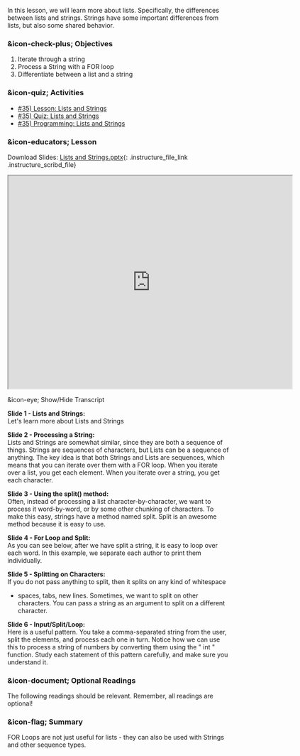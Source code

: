 In this lesson, we will learn more about lists. Specifically, the differences
between lists and strings. Strings have some important differences from lists,
but also some shared behavior.

###  &icon-check-plus; Objectives

  1. Iterate through a string
  2. Process a String with a FOR loop
  3. Differentiate between a list and a string

###  &icon-quiz; Activities

  * [#35) Lesson: Lists and Strings](#video)
  * [#35) Quiz: Lists and Strings](https://vt.instructure.com/courses/66476/assignments/356637)
  * [#35) Programming: Lists and Strings](https://vt.instructure.com/courses/66476/assignments/356676)

###  &icon-educators; Lesson

Download Slides: [Lists and
Strings.pptx](https://vt.instructure.com/courses/66476/files/5919835/download?verifier=iire6InLsL4gYoNm3mTutFmmUHuG0VMW9wXBcPv4&wrap=1
"Lists and Strings.pptx" ){: .instructure_file_link .instructure_scribd_file}

<iframe height="150" width="300" style="width: 640px; height: 480px;"
webkitallowfullscreen="webkitallowfullscreen" title="Lists and Strings"
mozallowfullscreen="mozallowfullscreen"
src="https://www.youtube.com/embed/YHvrPZ_Rnm0?feature=oembed&rel=0"
allowfullscreen="allowfullscreen"></iframe>

&icon-eye; Show/Hide Transcript

**Slide 1 - Lists and Strings:**  
Let's learn more about Lists and Strings

**Slide 2 - Processing a String:**  
Lists and Strings are somewhat similar, since they are both a sequence of
things. Strings are sequences of characters, but Lists can be a sequence of
anything. The key idea is that both Strings and Lists are sequences, which
means that you can iterate over them with a FOR loop. When you iterate over a
list, you get each element. When you iterate over a string, you get each
character.

**Slide 3 - Using the split() method:**  
Often, instead of processing a list character-by-character, we want to process
it word-by-word, or by some other chunking of characters. To make this easy,
strings have a method named split. Split is an awesome method because it is
easy to use.

**Slide 4 - For Loop and Split:**  
As you can see below, after we have split a string, it is easy to loop over
each word. In this example, we separate each author to print them
individually.

**Slide 5 - Splitting on Characters:**  
If you do not pass anything to split, then it splits on any kind of whitespace
- spaces, tabs, new lines. Sometimes, we want to split on other characters.
You can pass a string as an argument to split on a different character.

**Slide 6 - Input/Split/Loop:**  
Here is a useful pattern. You take a comma-separated string from the user,
split the elements, and process each one in turn. Notice how we can use this
to process a string of numbers by converting them using the " int " function.
Study each statement of this pattern carefully, and make sure you understand
it.

###  &icon-document; Optional Readings

The following readings should be relevant. Remember, all readings are
optional!

###  &icon-flag; Summary

FOR Loops are not just useful for lists - they can also be used with Strings
and other sequence types.